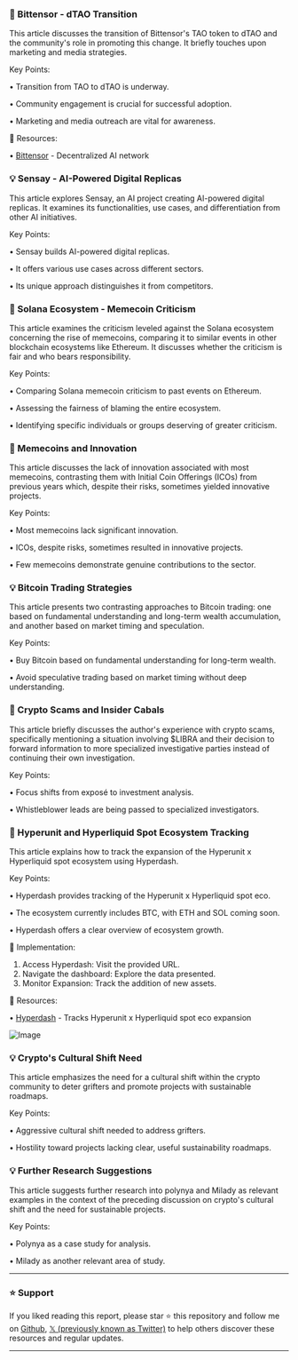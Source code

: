 ### 🤖 Bittensor - dTAO Transition

This article discusses the transition of Bittensor's TAO token to dTAO and the community's role in promoting this change.  It briefly touches upon marketing and media strategies.

Key Points:

•  Transition from TAO to dTAO is underway.


•  Community engagement is crucial for successful adoption.


•  Marketing and media outreach are vital for awareness.



🔗 Resources:

• [Bittensor](https://www.bittensor.com/) - Decentralized AI network


### 💡 Sensay - AI-Powered Digital Replicas

This article explores Sensay, an AI project creating AI-powered digital replicas.  It examines its functionalities, use cases, and differentiation from other AI initiatives.

Key Points:

• Sensay builds AI-powered digital replicas.


•  It offers various use cases across different sectors.


•  Its unique approach distinguishes it from competitors.



### 🤖 Solana Ecosystem - Memecoin Criticism

This article examines the criticism leveled against the Solana ecosystem concerning the rise of memecoins, comparing it to similar events in other blockchain ecosystems like Ethereum. It discusses whether the criticism is fair and who bears responsibility.

Key Points:

•  Comparing Solana memecoin criticism to past events on Ethereum.


•  Assessing the fairness of blaming the entire ecosystem.


•  Identifying specific individuals or groups deserving of greater criticism.



### 🤖 Memecoins and Innovation

This article discusses the lack of innovation associated with most memecoins, contrasting them with Initial Coin Offerings (ICOs) from previous years which, despite their risks, sometimes yielded innovative projects.

Key Points:

•  Most memecoins lack significant innovation.


•  ICOs, despite risks, sometimes resulted in innovative projects.


•  Few memecoins demonstrate genuine contributions to the sector.


### 💡 Bitcoin Trading Strategies

This article presents two contrasting approaches to Bitcoin trading:  one based on fundamental understanding and long-term wealth accumulation, and another based on market timing and speculation.

Key Points:

• Buy Bitcoin based on fundamental understanding for long-term wealth.


• Avoid speculative trading based on market timing without deep understanding.



### 🤖 Crypto Scams and Insider Cabals

This article briefly discusses the author's experience with crypto scams, specifically mentioning a situation involving $LIBRA and their decision to forward information to more specialized investigative parties instead of continuing their own investigation.


Key Points:

•  Focus shifts from exposé to investment analysis.


•  Whistleblower leads are being passed to specialized investigators.



### 🚀 Hyperunit and Hyperliquid Spot Ecosystem Tracking

This article explains how to track the expansion of the Hyperunit x Hyperliquid spot ecosystem using Hyperdash.

Key Points:

• Hyperdash provides tracking of the Hyperunit x Hyperliquid spot eco.


•  The ecosystem currently includes BTC, with ETH and SOL coming soon.


•  Hyperdash offers a clear overview of ecosystem growth.



🚀 Implementation:

1. Access Hyperdash: Visit the provided URL.
2. Navigate the dashboard: Explore the data presented.
3. Monitor Expansion: Track the addition of new assets.


🔗 Resources:

• [Hyperdash](https://unit.hyperdash.info) - Tracks Hyperunit x Hyperliquid spot eco expansion


![Image](https://pbs.twimg.com/media/Gj47VQiWwAARDJu?format=png&name=small)


### 💡  Crypto's Cultural Shift Need

This article emphasizes the need for a cultural shift within the crypto community to deter grifters and promote projects with sustainable roadmaps.

Key Points:

•  Aggressive cultural shift needed to address grifters.


•  Hostility toward projects lacking clear, useful sustainability roadmaps.



### 💡  Further Research Suggestions

This article suggests further research into polynya and Milady as relevant examples in the context of the preceding discussion on crypto's cultural shift and the need for sustainable projects.

Key Points:

•  Polynya as a case study for analysis.


•  Milady as another relevant area of study.


---

### ⭐️ Support

If you liked reading this report, please star ⭐️ this repository and follow me on [Github](https://github.com/Drix10), [𝕏 (previously known as Twitter)](https://x.com/DRIX_10_) to help others discover these resources and regular updates.

---